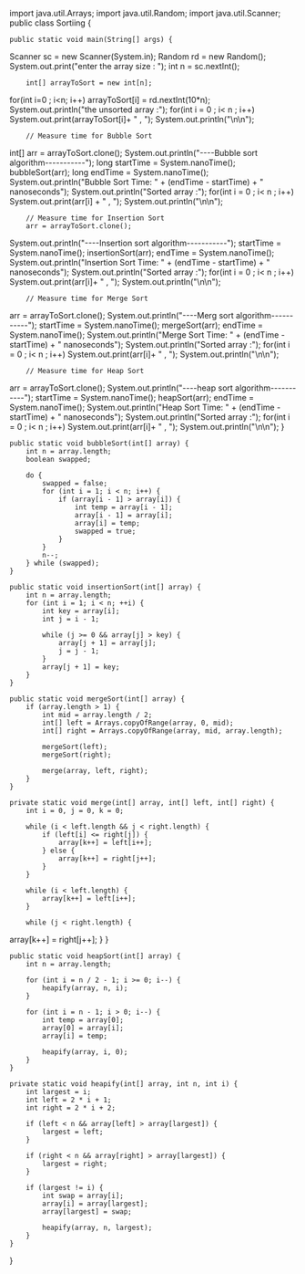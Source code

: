 import java.util.Arrays;
import java.util.Random;
import java.util.Scanner;
public class Sortiing {
    
    public static void main(String[] args) {
  Scanner sc = new Scanner(System.in);
  Random rd = new Random();
  System.out.print("enter the array size : ");
  int n = sc.nextInt();
  
        int[] arrayToSort = new int[n];
  for(int i=0 ; i<n; i++)
   arrayToSort[i] = rd.nextInt(10*n);
  System.out.println("the unsorted array :");
  for(int i = 0 ; i< n ; i++)
   System.out.print(arrayToSort[i]+ " , ");
  System.out.println("\n\n");
  
  
        // Measure time for Bubble Sort
  int[] arr = arrayToSort.clone();
  System.out.println("----Bubble sort algorithm-----------");
        long startTime = System.nanoTime();
        bubbleSort(arr);
        long endTime = System.nanoTime();
        System.out.println("Bubble Sort Time: " + (endTime - startTime) + " nanoseconds");
  System.out.println("Sorted array :");
  for(int i = 0 ; i< n ; i++)
   System.out.print(arr[i] + " , ");
  System.out.println("\n\n");
  
        // Measure time for Insertion Sort
        arr = arrayToSort.clone();
  System.out.println("----Insertion sort algorithm-----------");
        startTime = System.nanoTime();
        insertionSort(arr);
        endTime = System.nanoTime();
        System.out.println("Insertion Sort Time: " + (endTime - startTime) + " nanoseconds");
  System.out.println("Sorted array :");
  for(int i = 0 ; i< n ; i++)
   System.out.print(arr[i]+ " , ");
  System.out.println("\n\n");
  
  
        // Measure time for Merge Sort
  arr = arrayToSort.clone();
  System.out.println("----Merg sort algorithm-----------");
        startTime = System.nanoTime();
        mergeSort(arr);
        endTime = System.nanoTime();
        System.out.println("Merge Sort Time: " + (endTime - startTime) + " nanoseconds");
  System.out.println("Sorted array :");
  for(int i = 0 ; i< n ; i++)
   System.out.print(arr[i]+ " , ");
  System.out.println("\n\n");
  
  
        // Measure time for Heap Sort
  arr = arrayToSort.clone();
  System.out.println("----heap sort algorithm-----------");
  startTime = System.nanoTime();
        heapSort(arr);
        endTime = System.nanoTime();
        System.out.println("Heap Sort Time: " + (endTime - startTime) + " nanoseconds");
  System.out.println("Sorted array :");
  for(int i = 0 ; i< n ; i++)
   System.out.print(arr[i]+ " , ");
  System.out.println("\n\n");
    }

    public static void bubbleSort(int[] array) {
        int n = array.length;
        boolean swapped;

        do {
            swapped = false;
            for (int i = 1; i < n; i++) {
                if (array[i - 1] > array[i]) {
                    int temp = array[i - 1];
                    array[i - 1] = array[i];
                    array[i] = temp;
                    swapped = true;
                }
            }
            n--;
        } while (swapped);
    }

    public static void insertionSort(int[] array) {
        int n = array.length;
        for (int i = 1; i < n; ++i) {
            int key = array[i];
            int j = i - 1;

            while (j >= 0 && array[j] > key) {
                array[j + 1] = array[j];
                j = j - 1;
            }
            array[j + 1] = key;
        }
    }

    public static void mergeSort(int[] array) {
        if (array.length > 1) {
            int mid = array.length / 2;
            int[] left = Arrays.copyOfRange(array, 0, mid);
            int[] right = Arrays.copyOfRange(array, mid, array.length);

            mergeSort(left);
            mergeSort(right);

            merge(array, left, right);
        }
    }

    private static void merge(int[] array, int[] left, int[] right) {
        int i = 0, j = 0, k = 0;

        while (i < left.length && j < right.length) {
            if (left[i] <= right[j]) {
                array[k++] = left[i++];
            } else {
                array[k++] = right[j++];
            }
        }

        while (i < left.length) {
            array[k++] = left[i++];
        }

        while (j < right.length) {

array[k++] = right[j++];
        }
    }

    public static void heapSort(int[] array) {
        int n = array.length;

        for (int i = n / 2 - 1; i >= 0; i--) {
            heapify(array, n, i);
        }

        for (int i = n - 1; i > 0; i--) {
            int temp = array[0];
            array[0] = array[i];
            array[i] = temp;

            heapify(array, i, 0);
        }
    }

    private static void heapify(int[] array, int n, int i) {
        int largest = i;
        int left = 2 * i + 1;
        int right = 2 * i + 2;

        if (left < n && array[left] > array[largest]) {
            largest = left;
        }

        if (right < n && array[right] > array[largest]) {
            largest = right;
        }

        if (largest != i) {
            int swap = array[i];
            array[i] = array[largest];
            array[largest] = swap;

            heapify(array, n, largest);
        }
    }
}
    


 

